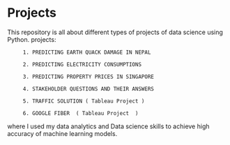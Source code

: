 # Projects
This repository is all about different types of projects of data science using Python.
projects:
         
         1. PREDICTING EARTH QUACK DAMAGE IN NEPAL
         
         2. PREDICTING ELECTRICITY CONSUMPTIONS 
         
         3. PREDICTING PROPERTY PRICES IN SINGAPORE
         
         4. STAKEHOLDER QUESTIONS AND THEIR ANSWERS
         
         5. TRAFFIC SOLUTION ( Tableau Project )
         
         6. GOOGLE FIBER  ( Tableau Project  )
         
where I used my data analytics and Data science skills to achieve high accuracy of machine learning models.
